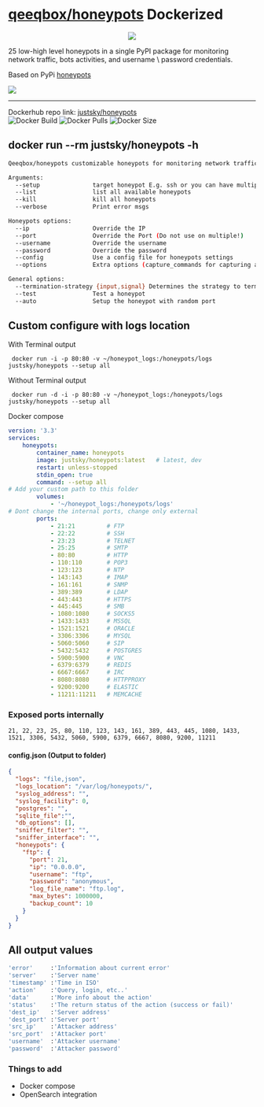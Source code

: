 # [qeeqbox/honeypots](https://github.com/qeeqbox/honeypots) Dockerized

<p align="center"> <img src="https://raw.githubusercontent.com/qeeqbox/honeypots/main/readme/honeypots.png"></p>

25 low-high level honeypots in a single PyPI package for monitoring network traffic, bots activities, and username \ password credentials. 

Based on PyPi [honeypots](https://pypi.org/project/honeypots/)

<img src="https://raw.githubusercontent.com/qeeqbox/honeypots/main/readme/intro.gif" style="max-width:768px"/>

---

Dockerhub repo link: [justsky/honeypots](https://hub.docker.com/r/justsky/honeypots)<br>
![Docker Build](https://github.com/just5ky/port-forward/workflows/Docker/badge.svg) 
![Docker Pulls](https://img.shields.io/docker/pulls/justsky/honeypots)
![Docker Size](https://img.shields.io/docker/image-size/justsky/honeypots)
## docker run --rm justsky/honeypots -h
```sh
Qeeqbox/honeypots customizable honeypots for monitoring network traffic, bots activities, and username\password credentials

Arguments:
  --setup               target honeypot E.g. ssh or you can have multiple E.g ssh,http,https
  --list                list all available honeypots
  --kill                kill all honeypots
  --verbose             Print error msgs

Honeypots options:
  --ip                  Override the IP
  --port                Override the Port (Do not use on multiple!)
  --username            Override the username
  --password            Override the password
  --config              Use a config file for honeypots settings
  --options             Extra options (capture_commands for capturing all threat actor data)

General options:
  --termination-strategy {input,signal} Determines the strategy to terminate by
  --test                Test a honeypot
  --auto                Setup the honeypot with random port
```


## Custom configure with logs location
With Terminal output


` docker run -i -p 80:80 -v ~/honeypot_logs:/honeypots/logs justsky/honeypots --setup all`

Without Terminal output

` docker run -d -i -p 80:80 -v ~/honeypot_logs:/honeypots/logs justsky/honeypots --setup all`


Docker compose

```yml
version: '3.3'
services:
    honeypots:
        container_name: honeypots
        image: justsky/honeypots:latest   # latest, dev
        restart: unless-stopped
        stdin_open: true
        command: --setup all
# Add your custom path to this folder
        volumes:
            - '~/honeypot_logs:/honeypots/logs'
# Dont change the internal ports, change only external            
        ports:
            - 21:21         # FTP
            - 22:22         # SSH
            - 23:23         # TELNET
            - 25:25         # SMTP
            - 80:80         # HTTP
            - 110:110       # POP3
            - 123:123       # NTP
            - 143:143       # IMAP
            - 161:161       # SNMP
            - 389:389       # LDAP
            - 443:443       # HTTPS
            - 445:445       # SMB
            - 1080:1080     # SOCKS5
            - 1433:1433     # MSSQL
            - 1521:1521     # ORACLE
            - 3306:3306     # MYSQL
            - 5060:5060     # SIP
            - 5432:5432     # POSTGRES
            - 5900:5900     # VNC
            - 6379:6379     # REDIS
            - 6667:6667     # IRC
            - 8080:8080     # HTTPPROXY
            - 9200:9200     # ELASTIC
            - 11211:11211   # MEMCACHE
```

### Exposed ports internally

`21, 22, 23, 25, 80, 110, 123, 143, 161, 389, 443, 445, 1080, 1433, 1521, 3306, 5432, 5060, 5900, 6379, 6667, 8080, 9200, 11211`


#### config.json (Output to folder)
```json
{
  "logs": "file,json",
  "logs_location": "/var/log/honeypots/",
  "syslog_address": "",
  "syslog_facility": 0,
  "postgres": "",
  "sqlite_file":"",
  "db_options": [],
  "sniffer_filter": "",
  "sniffer_interface": "",
  "honeypots": {
    "ftp": {
      "port": 21,
      "ip": "0.0.0.0",
      "username": "ftp",
      "password": "anonymous",
      "log_file_name": "ftp.log",
      "max_bytes": 1000000,
      "backup_count": 10
    }
  }
}
```

## All output values
```sh
'error'     :'Information about current error' 
'server'    :'Server name'
'timestamp' :'Time in ISO'
'action'    :'Query, login, etc..'
'data'      :'More info about the action'
'status'    :'The return status of the action (success or fail)'
'dest_ip'   :'Server address'
'dest_port' :'Server port'
'src_ip'    :'Attacker address'
'src_port'  :'Attacker port'
'username'  :'Attacker username'
'password'  :'Attacker password'
```

### Things to add
- Docker compose
- OpenSearch integration
